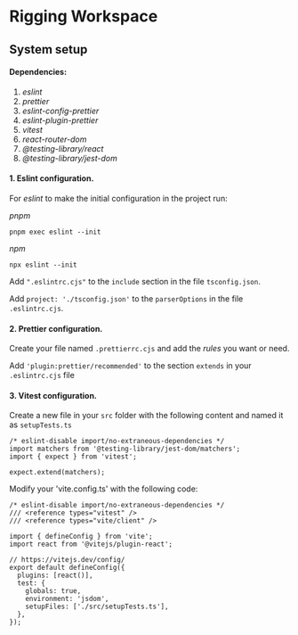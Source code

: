 # Rigging Workspace

## System setup

#### Dependencies: 
  1. *eslint*
  2. *prettier*
  3. *eslint-config-prettier*
  4. *eslint-plugin-prettier*
  5. *vitest*
  6. *react-router-dom*
  7. *@testing-library/react*
  8. *@testing-library/jest-dom*

#### 1. Eslint configuration.

For *eslint* to make the initial configuration in the project run:

  *pnpm*

    pnpm exec eslint --init
   
  *npm*

    npx eslint --init

Add `".eslintrc.cjs"` to the `include` section in the file `tsconfig.json`.

Add `project: './tsconfig.json'` to the `parserOptions` in the file `.eslintrc.cjs`.

#### 2. Prettier configuration.

Create your file named `.prettierrc.cjs` and add the *rules* you want or need.

Add `'plugin:prettier/recommended'` to the section `extends` in your `.eslintrc.cjs` file

#### 3. Vitest configuration.

Create a new file in your `src` folder with the following content and named it as `setupTests.ts`

    /* eslint-disable import/no-extraneous-dependencies */
    import matchers from '@testing-library/jest-dom/matchers';
    import { expect } from 'vitest';  

    expect.extend(matchers);

Modify your 'vite.config.ts' with the following code:

    /* eslint-disable import/no-extraneous-dependencies */
    /// <reference types="vitest" />
    /// <reference types="vite/client" />

    import { defineConfig } from 'vite';
    import react from '@vitejs/plugin-react';

    // https://vitejs.dev/config/
    export default defineConfig({
      plugins: [react()],
      test: {
        globals: true,
        environment: 'jsdom',
        setupFiles: ['./src/setupTests.ts'],
      },
    });

